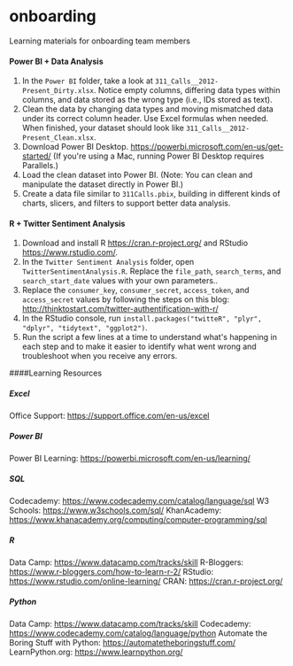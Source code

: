 # onboarding
Learning materials for onboarding team members

#### Power BI + Data Analysis
1. In the `Power BI` folder, take a look at `311_Calls__2012-Present_Dirty.xlsx`. Notice empty columns, differing data types within columns, and data stored as the wrong type (i.e., IDs stored as text).
2. Clean the data by changing data types and moving mismatched data under its correct column header. Use Excel formulas when needed. When finished, your dataset should look like `311_Calls__2012-Present_Clean.xlsx`.
3. Download Power BI Desktop. <https://powerbi.microsoft.com/en-us/get-started/> (If you're using a Mac, running Power BI Desktop requires Parallels.)
4. Load the clean dataset into Power BI. (Note: You can clean and manipulate the dataset directly in Power BI.)
5. Create a data file similar to `311Calls.pbix`, building in different kinds of charts, slicers, and filters to support better data analysis.

#### R + Twitter Sentiment Analysis
1. Download and install R <https://cran.r-project.org/> and RStudio <https://www.rstudio.com/>.
2. In the `Twitter Sentiment Analysis` folder, open `TwitterSentimentAnalysis.R`. Replace the `file_path`, `search_terms`, and `search_start_date` values with your own parameters..
3. Replace the `consumer_key`, `consumer_secret`, `access_token`, and `access_secret` values by following the steps on this blog: <http://thinktostart.com/twitter-authentification-with-r/>
4. In the RStudio console, run `install.packages("twitteR", "plyr", "dplyr", "tidytext", "ggplot2")`.
5. Run the script a few lines at a time to understand what's happening in each step and to make it easier to identify what went wrong and troubleshoot when you receive any errors.

####Learning Resources
##### Excel
Office Support: <https://support.office.com/en-us/excel>

##### Power BI
Power BI Learning: <https://powerbi.microsoft.com/en-us/learning/>

##### SQL
Codecademy: <https://www.codecademy.com/catalog/language/sql>
W3 Schools: <https://www.w3schools.com/sql/>
KhanAcademy: <https://www.khanacademy.org/computing/computer-programming/sql>

##### R
Data Camp: <https://www.datacamp.com/tracks/skill>
R-Bloggers: <https://www.r-bloggers.com/how-to-learn-r-2/>
RStudio: <https://www.rstudio.com/online-learning/>
CRAN: <https://cran.r-project.org/>

##### Python
Data Camp: <https://www.datacamp.com/tracks/skill>
Codecademy: <https://www.codecademy.com/catalog/language/python>
Automate the Boring Stuff with Python: <https://automatetheboringstuff.com/>
LearnPython.org: <https://www.learnpython.org/>
